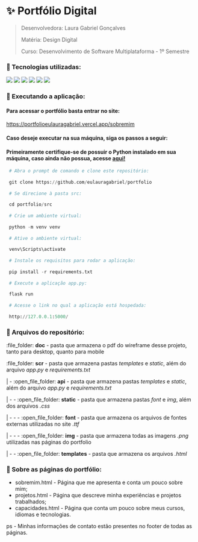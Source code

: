 <br id="inicio">

# ✨ Portfólio Digital

> Desenvolvedora: Laura Gabriel Gonçalves
> 
> Matéria: Design Digital
> 
> Curso: Desenvolvimento de Software Multiplataforma - 1º Semestre

### 👾 Tecnologias utilizadas:
<p>
    <img src="https://img.shields.io/badge/Figma-F24E1E?style=for-the-badge&logo=figma&logoColor=white&color=a45ee5"/>
    <img src="https://img.shields.io/badge/HTML5-E34F26?style=for-the-badge&logo=html5&logoColor=white&color=a45ee5"/>
    <img src="https://img.shields.io/badge/CSS3-1572B6?style=for-the-badge&logo=css3&logoColor=white&color=a45ee5"/>
    <img src="https://img.shields.io/badge/Python-3776AB?style=for-the-badge&logo=python&logoColor=white&color=a45ee5"/>
    <img src="https://img.shields.io/badge/Flask-000000?style=for-the-badge&logo=flask&logoColor=white&color=a45ee5"/>
    <img src="https://img.shields.io/badge/Vercel-000000?style=for-the-badge&logo=vercel&logoColor=white&color=a45ee5"/>
</p>

### 🔧 Executando a aplicação:

#### Para acessar o portfólio basta entrar no site:

https://portfolioeulauragabriel.vercel.app/sobremim

#### Caso deseje executar na sua máquina, siga os passos a seguir:

#### Primeiramente certifique-se de possuir o Python instalado em sua máquina, caso ainda não possua, acesse <a href="https://www.python.org/downloads/">aqui!</a> 

```python 
 # Abra o prompt de comando e clone este repositório:
 
 git clone https://github.com/eulauragabriel/portfolio
 
 # Se direcione à pasta src:
   
 cd portfolio/src
 
 # Crie um ambiente virtual:
 
 python -m venv venv
 
 # Ative o ambiente virtual:
 
 venv\Scripts\activate
 
 # Instale os requisitos para rodar a aplicação:
   
 pip install -r requirements.txt
 
 # Execute a aplicação app.py:
   
 flask run
 
 # Acesse o link no qual a aplicação está hospedada:
   
 http://127.0.0.1:5000/
```

### 📎 Arquivos do repositório:
<p> :file_folder: <strong>doc</strong> - pasta que armazena o pdf do wireframe desse projeto, tanto para desktop, quanto para mobile</p>
<p> :file_folder: <strong>scr</strong> - pasta que armazena pastas <em>templates</em> e <em>static</em>, além do arquivo <em>app.py</em> e <em>requirements.txt</em></p>
<p> | - :open_file_folder: <strong>api</strong> - pasta que armazena pastas <em>templates</em> e <em>static</em>, além do arquivo <em>app.py</em> e <em>requirements.txt</em></p>
<p> | - - :open_file_folder: <strong>static</strong> - pasta que armazena pastas <em>font</em> e <em>img</em>, além dos arquivos <em>.css</em></p>
<p> | - - - :open_file_folder: <strong>font</strong> - pasta que armazena os arquivos de fontes externas utilizadas no site <em>.ttf</em></p>
<p> | - - - :open_file_folder: <strong>img</strong> - pasta que armazena todas as imagens <em>.png</em> utilizadas nas páginas do portfolio</p>
<p> | - - :open_file_folder: <strong>templates</strong> - pasta que armazena os arquivos <em>.html</em></p>


### 📰 Sobre as páginas do portfólio:
<ul>
    <li>sobremim.html - Página que me apresenta e conta um pouco sobre mim;</li>
    <li>projetos.html - Página que descreve minha experiências e projetos trabalhados;</li>
    <li>capacidades.html - Página que conta um pouco sobre meus cursos, idiomas e tecnologias.</li>
</ul>
<p> ps - Minhas informações de contato estão presentes no footer de todas as páginas.</p>
